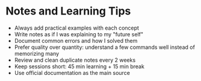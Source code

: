 # Notes and Learning Tips

- Always add practical examples with each concept
- Write notes as if I was explaining to my "future self"
- Document common errors and how I solved them
- Prefer quality over quantity: understand a few commands well instead of memorizing many
- Review and clean duplicate notes every 2 weeks
- Keep sessions short: 45 min learning + 15 min break
- Use official documentation as the main source

